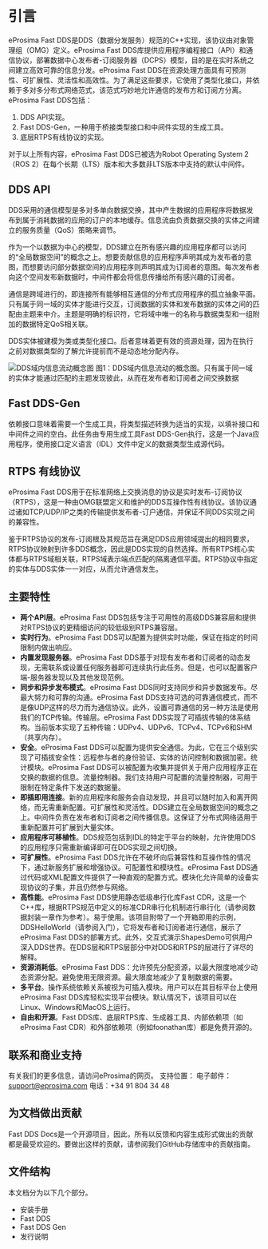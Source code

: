 # 引言

eProsima Fast DDS是DDS（数据分发服务）规范的C++实现，该协议由对象管理组（OMG）定义。eProsima Fast DDS库提供应用程序编程接口（API）和通信协议，部署数据中心发布者-订阅服务器（DCPS）模型，目的是在实时系统之间建立高效可靠的信息分发。eProsima Fast DDS在资源处理方面具有可预测性、可扩展性、灵活性和高效性。为了满足这些要求，它使用了类型化接口，并依赖于多对多分布式网络范式，该范式巧妙地允许通信的发布方和订阅方分离。
eProsima Fast DDS包括：
1. DDS API实现。
2. Fast DDS-Gen，一种用于桥接类型接口和中间件实现的生成工具。
3. 底层RTPS有线协议的实现。

对于以上所有内容，eProsima Fast DDS已被选为Robot Operating System 2（ROS 2）在每个长期（LTS）版本和大多数非LTS版本中支持的默认中间件。
## DDS API
DDS采用的通信模型是多对多单向数据交换，其中产生数据的应用程序将数据发布到属于消耗数据的应用的订户的本地缓存。信息流由负责数据交换的实体之间建立的服务质量（QoS）策略来调节。

作为一个以数据为中心的模型，DDS建立在所有感兴趣的应用程序都可以访问的“全局数据空间”的概念之上。想要贡献信息的应用程序声明其成为发布者的意图，而想要访问部分数据空间的应用程序则声明其成为订阅者的意图。每次发布者向这个空间发布新数据时，中间件都会将信息传播给所有感兴趣的订阅者。

通信是跨域进行的，即连接所有能够相互通信的分布式应用程序的孤立抽象平面。只有属于同一域的实体才能进行交互，订阅数据的实体和发布数据的实体之间的匹配由主题来中介。主题是明确的标识符，它将域中唯一的名称与数据类型和一组附加的数据特定QoS相关联。

DDS实体被建模为类或类型化接口。后者意味着更有效的资源处理，因为在执行之前对数据类型的了解允许提前而不是动态地分配内存。

![DDS域内信息流动概念图](https://fast-dds.docs.eprosima.com/en/latest/_images/DDS_concept.svg)
图1：DDS域内信息流动的概念图。只有属于同一域的实体才能通过匹配的主题发现彼此，从而在发布者和订阅者之间交换数据

## Fast DDS-Gen
依赖接口意味着需要一个生成工具，将类型描述转换为适当的实现，以填补接口和中间件之间的空白。此任务由专用生成工具Fast DDS-Gen执行，这是一个Java应用程序，使用接口定义语言（IDL）文件中定义的数据类型生成源代码。

## RTPS 有线协议
eProsima Fast DDS用于在标准网络上交换消息的协议是实时发布-订阅协议（RTPS），这是一种由OMG联盟定义和维护的DDS互操作性有线协议。该协议通过诸如TCP/UDP/IP之类的传输提供发布者-订户通信，并保证不同DDS实现之间的兼容性。

鉴于RTPS协议的发布-订阅根及其规范旨在满足DDS应用领域提出的相同要求，RTPS协议映射到许多DDS概念，因此是DDS实现的自然选择。所有RTPS核心实体都与RTPS域相关联，RTPS域表示端点匹配的隔离通信平面。RTPS协议中指定的实体与DDS实体一一对应，从而允许通信发生。

## 主要特性

- **两个API层**。eProsima Fast DDS包括专注于可用性的高级DDS兼容层和提供对RTPS协议的更精细访问的较低级别RTPS兼容层。
- **实时行为**。eProsima Fast DDS可以配置为提供实时功能，保证在指定的时间限制内做出响应。
- **内置发现服务器**。eProsima Fast DDS基于对现有发布者和订阅者的动态发现，无需联系或设置任何服务器即可连续执行此任务。但是，也可以配置客户端-服务器发现以及其他发现范例。
- **同步和异步发布模式**。eProsima Fast DDS同时支持同步和异步数据发布。尽最大努力和可靠的沟通。eProsima Fast DDS支持可选的可靠通信模式，而不是像UDP这样的尽力而为通信协议。此外，设置可靠通信的另一种方法是使用我们的TCP传输。传输层。eProsima Fast DDS实现了可插拔传输的体系结构。当前版本实现了五种传输：UDPv4、UDPv6、TCPv4、TCPv6和SHM（共享内存）。
- **安全**。eProsima Fast DDS可以配置为提供安全通信。为此，它在三个级别实现了可插拔安全性：远程参与者的身份验证、实体的访问控制和数据加密。统计模块。eProsima Fast DDS可以被配置为收集并提供关于用户应用程序正在交换的数据的信息。流量控制器。我们支持用户可配置的流量控制器，可用于限制在特定条件下发送的数据量。
- **即插即用连接**。新的应用程序和服务会自动发现，并且可以随时加入和离开网络，而无需重新配置。可扩展性和灵活性。DDS建立在全局数据空间的概念之上。中间件负责在发布者和订阅者之间传播信息。这保证了分布式网络适用于重新配置并可扩展到大量实体。
- **应用程序可移植性**。DDS规范包括到IDL的特定于平台的映射，允许使用DDS的应用程序只需重新编译即可在DDS实现之间切换。
- **可扩展性**。eProsima Fast DDS允许在不破坏向后兼容性和互操作性的情况下，通过新服务扩展和增强协议。可配置性和模块性。eProsima Fast DDS通过代码或XML配置文件提供了一种直观的配置方式。模块化允许简单的设备实现协议的子集，并且仍然参与网络。
- **高性能**。eProsima Fast DDS使用静态低级串行化库Fast CDR，这是一个C++库，根据RTPS规范中定义的标准CDR串行化机制进行串行化（请参阅数据封装一章作为参考）。易于使用。该项目附带了一个开箱即用的示例，DDSHelloWorld（请参阅入门），它将发布者和订阅者进行通信，展示了eProsima Fast DDS的部署方式。此外，交互式演示ShapesDemo可供用户深入DDS世界。在DDS层和RTPS层部分中对DDS和RTPS的层进行了详尽的解释。
- **资源消耗低**。eProsima Fast DDS：允许预先分配资源，以最大限度地减少动态资源分配。避免使用无限资源。最大限度地减少了复制数据的需要。
- **多平台**。操作系统依赖关系被视为可插入模块。用户可以在其目标平台上使用eProsima Fast DDS库轻松实现平台模块。默认情况下，该项目可以在Linux、Windows和MacOS上运行。
- **自由和开源**。Fast DDS库、底层RTPS库、生成器工具、内部依赖项（如eProsima Fast CDR）和外部依赖项（例如foonathan库）都是免费开源的。

## 联系和商业支持

有关我们的更多信息，请访问eProsima的网页。
支持位置：
电子邮件：support@eprosima.com
电话：+34 91 804 34 48

## 为文档做出贡献
Fast DDS Docs是一个开源项目，因此，所有以反馈和内容生成形式做出的贡献都是最受欢迎的。要做出这样的贡献，请参阅我们GitHub存储库中的贡献指南。

## 文件结构
本文档分为以下几个部分。
- 安装手册
- Fast DDS
- Fast DDS Gen
- 发行说明


